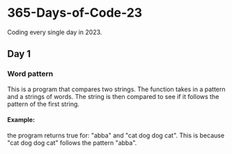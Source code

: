 # 365-Days-of-Code-23
Coding every single day in 2023.

## Day 1
### Word pattern
This is a program that compares two strings. The function takes in a pattern and a strings of words. The string is then compared to see if it follows the pattern of the first string.
#### Example: 
the program returns true for: "abba" and "cat dog dog cat". This is because "cat dog dog cat" follows the pattern "abba".
